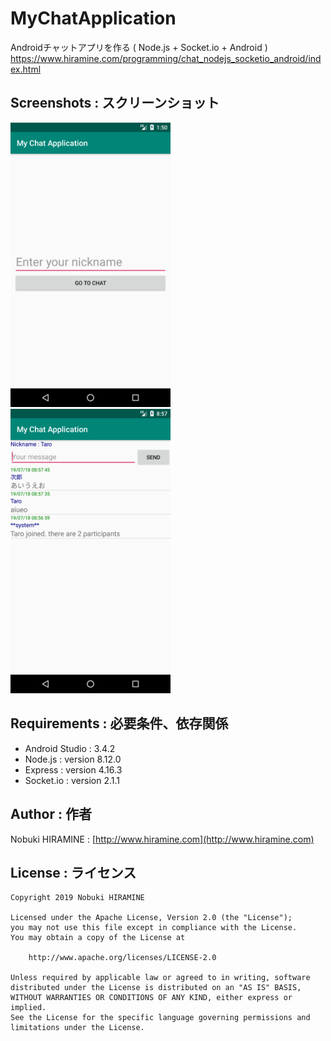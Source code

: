 # MyChatApplication
Androidチャットアプリを作る ( Node.js + Socket.io + Android )
https://www.hiramine.com/programming/chat_nodejs_socketio_android/index.html

## Screenshots : スクリーンショット
<img src="_images/Screenshot_01.png" width="256" alt="Screenshot"/> <img src="_images/Screenshot_02.png" width="256" alt="Screenshot"/> 

## Requirements : 必要条件、依存関係
- Android Studio : 3.4.2
- Node.js : version 8.12.0
- Express : version 4.16.3
- Socket.io : version 2.1.1

## Author : 作者
Nobuki HIRAMINE : [http://www.hiramine.com](http://www.hiramine.com)

## License : ライセンス
```
Copyright 2019 Nobuki HIRAMINE

Licensed under the Apache License, Version 2.0 (the "License");
you may not use this file except in compliance with the License.
You may obtain a copy of the License at

    http://www.apache.org/licenses/LICENSE-2.0

Unless required by applicable law or agreed to in writing, software
distributed under the License is distributed on an "AS IS" BASIS,
WITHOUT WARRANTIES OR CONDITIONS OF ANY KIND, either express or implied.
See the License for the specific language governing permissions and
limitations under the License.
```
